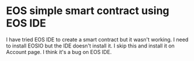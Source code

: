 # EOS simple smart contract using EOS IDE

I have tried EOS IDE to create a smart contract but it wasn't working.
I need to install EOSIO but the IDE doesn't install it.
I skip this and install it on Account page.
I think it's a bug on EOS IDE.
